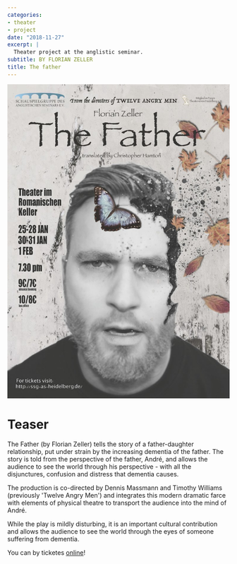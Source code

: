 ```yaml
---
categories:
- theater
- project
date: "2018-11-27"
excerpt: |
  Theater project at the anglistic seminar.
subtitle: BY FLORIAN ZELLER
title: The father
---
```




![](father-featured.jpg)<!-- -->

# Teaser

The Father (by Florian Zeller) tells the story of a father-daughter relationship, put under strain by the increasing dementia of the father. The story is told from the perspective of the father, André, and allows the audience to see the world through his perspective - with all the disjunctures, confusion and distress that dementia causes. 

The production is co-directed by Dennis Massmann and Timothy Williams (previously 'Twelve Angry Men') and integrates this modern dramatic farce with elements of physical theatre to transport the audience into the mind of André.

While the play is mildly disturbing, it is an important cultural contribution and allows the audience to see the world through the eyes of someone suffering from dementia.

You can by ticketes [online](https://secure.deskapp.de/shop/thefather/shopware.php?sViewport=cat&sCategory=50)!
